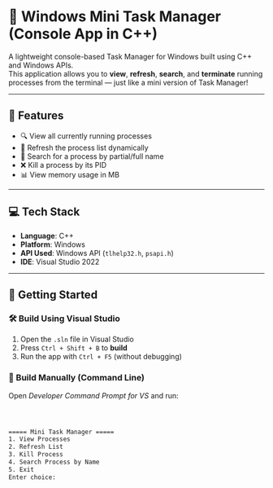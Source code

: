 # 🧠 Windows Mini Task Manager (Console App in C++)

A lightweight console-based Task Manager for Windows built using C++ and Windows APIs.  
This application allows you to **view**, **refresh**, **search**, and **terminate** running processes from the terminal — just like a mini version of Task Manager!

---

## 🔧 Features

- 🔍 View all currently running processes
- 🔁 Refresh the process list dynamically
- 🔎 Search for a process by partial/full name
- ❌ Kill a process by its PID
- 📊 View memory usage in MB

---

## 💻 Tech Stack

- **Language**: C++
- **Platform**: Windows
- **API Used**: Windows API (`tlhelp32.h`, `psapi.h`)
- **IDE**: Visual Studio 2022 

---

## 🚀 Getting Started

### 🛠️ Build Using Visual Studio

1. Open the `.sln` file in Visual Studio
2. Press `Ctrl + Shift + B` to **build**
3. Run the app with `Ctrl + F5` (without debugging)

### 🔧 Build Manually (Command Line)

Open *Developer Command Prompt for VS* and run:

```bash



===== Mini Task Manager =====
1. View Processes
2. Refresh List
3. Kill Process
4. Search Process by Name
5. Exit
Enter choice:
